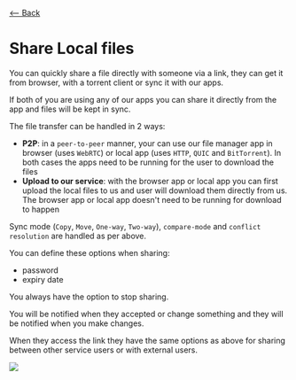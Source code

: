[⟵ Back](../features.md#features)

# Share Local files

You can quickly share a file directly with someone via a link, they can get it from browser, with a torrent client or sync it with our apps.

If both of you are using any of our apps you can share it directly from the app and files will be kept in sync.

The file transfer can be handled in 2 ways:
- **P2P**: in a `peer-to-peer` manner, your can use our file manager app in browser (uses `WebRTC`) or local app (uses `HTTP`, `QUIC` and `BitTorrent`). In both cases the apps need to be running for the user to download the files
- **Upload to our service**: with the browser app or local app you can first upload the local files to us and user will download them directly from us. The browser app or local app doesn't need to be running for download to happen

Sync mode (`Copy`, `Move`, `One-way`, `Two-way`), `compare-mode` and `conflict resolution` are handled as per above.

You can define these options when sharing:
- password
- expiry date

You always have the option to stop sharing.

You will be notified when they accepted or change something and they will be notified when you make changes.

When they access the link they have the same options as above for sharing between other service users or with external users.

![](https://github.com/radumarias/syncoxiders/blob/main/website/resources/share-local.png?raw=true)
